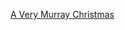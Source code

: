 ---
layout: post
wordpress_id: 1779
wordpress_url: http://noesbueno.com/archives/1779
date: '2015-05-23 22:24:56 -0500'
date_gmt: '2015-05-24 03:24:56 -0500'
body: |
  <p><a href="http://kottke.org/15/05/a-very-murray-christmas">A Very Murray Christmas</a></p>
---